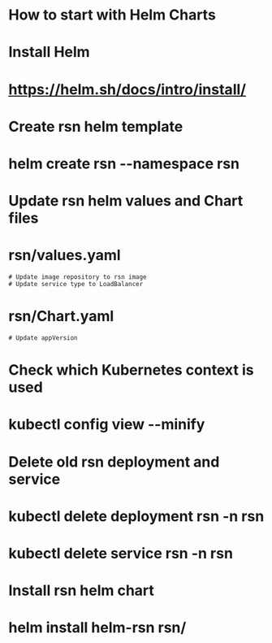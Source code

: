 # How to start with Helm Charts

# Install Helm
  # https://helm.sh/docs/intro/install/
# Create rsn helm template
  # helm create rsn --namespace rsn
# Update rsn helm values and Chart files
  # rsn/values.yaml
    # Update image repository to rsn image
    # Update service type to LoadBalancer
  # rsn/Chart.yaml
    # Update appVersion
# Check which Kubernetes context is used
  # kubectl config view --minify 
# Delete old rsn deployment and service
  # kubectl delete deployment rsn -n rsn
  # kubectl delete service rsn -n rsn
# Install rsn helm chart
  # helm install helm-rsn rsn/

